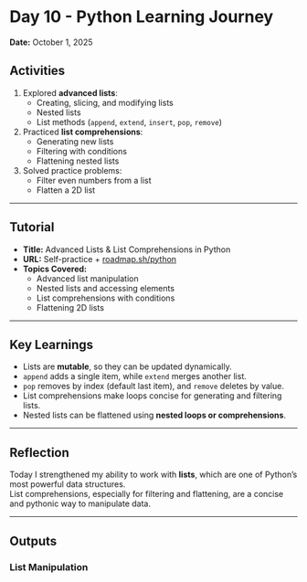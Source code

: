 # Day 10 - Python Learning Journey

**Date:** October 1, 2025

## Activities

1. Explored **advanced lists**:
   - Creating, slicing, and modifying lists
   - Nested lists
   - List methods (`append`, `extend`, `insert`, `pop`, `remove`)
2. Practiced **list comprehensions**:
   - Generating new lists
   - Filtering with conditions
   - Flattening nested lists
3. Solved practice problems:
   - Filter even numbers from a list
   - Flatten a 2D list

---

## Tutorial

- **Title:** Advanced Lists & List Comprehensions in Python
- **URL:** Self-practice + [roadmap.sh/python](https://roadmap.sh/python)
- **Topics Covered:**
  - Advanced list manipulation
  - Nested lists and accessing elements
  - List comprehensions with conditions
  - Flattening 2D lists

---

## Key Learnings

- Lists are **mutable**, so they can be updated dynamically.
- `append` adds a single item, while `extend` merges another list.
- `pop` removes by index (default last item), and `remove` deletes by value.
- List comprehensions make loops concise for generating and filtering lists.
- Nested lists can be flattened using **nested loops or comprehensions**.

---

## Reflection

Today I strengthened my ability to work with **lists**, which are one of Python’s most powerful data structures.  
List comprehensions, especially for filtering and flattening, are a concise and pythonic way to manipulate data.

---

## Outputs

### List Manipulation
